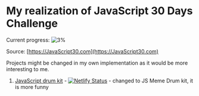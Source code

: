 # My realization of JavaScript 30 Days Challenge

Current progress: ![3%](https://progress-bar.dev/3)

Source: [https://JavaScript30.com](https://JavaScript30.com)

Projects might be changed in my own implementation as it would be more interesting to me.

1. [JavaScript drum kit](https://app.netlify.com/sites/meme-drum-machine/settings/general) - [![Netlify Status](https://api.netlify.com/api/v1/badges/422b5925-3b03-4630-b864-aecfaa367a7c/deploy-status)](https://app.netlify.com/sites/meme-drum-machine/deploys) - changed to JS Meme Drum kit, it is more funny
